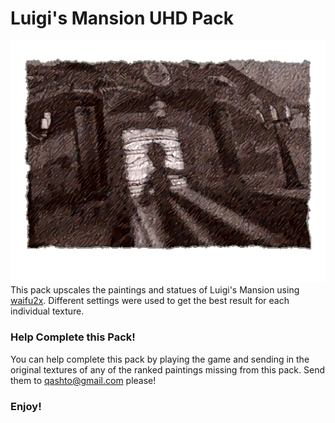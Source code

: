 # Luigi's Mansion UHD Pack
![](https://raw.githubusercontent.com/quinton-ashley/Luigis_Mansion_UHD_Pack/master/GLM/menus/tex1_416x320_24f18efbcc5c384d_14.png)
This pack upscales the paintings and statues of Luigi's Mansion using [waifu2x](http://waifu2x.udp.jp).  Different settings were used to get the best result for each individual texture.
### Help Complete this Pack!
You can help complete this pack by playing the game and sending in the original textures of any of the ranked paintings missing from this pack.  Send them to qashto@gmail.com please!
### Enjoy!